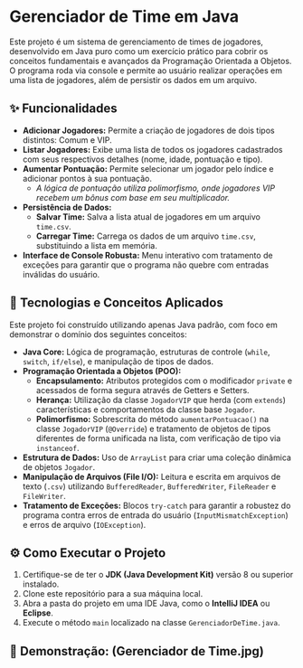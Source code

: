# Gerenciador de Time em Java

Este projeto é um sistema de gerenciamento de times de jogadores, desenvolvido em Java puro como um exercício prático para cobrir os conceitos fundamentais e avançados da Programação Orientada a Objetos. O programa roda via console e permite ao usuário realizar operações em uma lista de jogadores, além de persistir os dados em um arquivo.

## ✨ Funcionalidades

-   **Adicionar Jogadores:** Permite a criação de jogadores de dois tipos distintos: Comum e VIP.
-   **Listar Jogadores:** Exibe uma lista de todos os jogadores cadastrados com seus respectivos detalhes (nome, idade, pontuação e tipo).
-   **Aumentar Pontuação:** Permite selecionar um jogador pelo índice e adicionar pontos à sua pontuação.
    -   *A lógica de pontuação utiliza polimorfismo, onde jogadores VIP recebem um bônus com base em seu multiplicador.*
-   **Persistência de Dados:**
    -   **Salvar Time:** Salva a lista atual de jogadores em um arquivo `time.csv`.
    -   **Carregar Time:** Carrega os dados de um arquivo `time.csv`, substituindo a lista em memória.
-   **Interface de Console Robusta:** Menu interativo com tratamento de exceções para garantir que o programa não quebre com entradas inválidas do usuário.

## 🚀 Tecnologias e Conceitos Aplicados

Este projeto foi construído utilizando apenas Java padrão, com foco em demonstrar o domínio dos seguintes conceitos:

-   **Java Core:** Lógica de programação, estruturas de controle (`while`, `switch`, `if/else`), e manipulação de tipos de dados.
-   **Programação Orientada a Objetos (POO):**
    -   **Encapsulamento:** Atributos protegidos com o modificador `private` e acessados de forma segura através de Getters e Setters.
    -   **Herança:** Utilização da classe `JogadorVIP` que herda (com `extends`) características e comportamentos da classe base `Jogador`.
    -   **Polimorfismo:** Sobrescrita do método `aumentarPontuacao()` na classe `JogadorVIP` (`@Override`) e tratamento de objetos de tipos diferentes de forma unificada na lista, com verificação de tipo via `instanceof`.
-   **Estrutura de Dados:** Uso de `ArrayList` para criar uma coleção dinâmica de objetos `Jogador`.
-   **Manipulação de Arquivos (File I/O):** Leitura e escrita em arquivos de texto (`.csv`) utilizando `BufferedReader`, `BufferedWriter`, `FileReader` e `FileWriter`.
-   **Tratamento de Exceções:** Blocos `try-catch` para garantir a robustez do programa contra erros de entrada do usuário (`InputMismatchException`) e erros de arquivo (`IOException`).

## ⚙️ Como Executar o Projeto

1.  Certifique-se de ter o **JDK (Java Development Kit)** versão 8 ou superior instalado.
2.  Clone este repositório para a sua máquina local.
3.  Abra a pasta do projeto em uma IDE Java, como o **IntelliJ IDEA** ou **Eclipse**.
4.  Execute o método `main` localizado na classe `GerenciadorDeTime.java`.

## 📸 Demonstração: (Gerenciador de Time.jpg)
